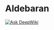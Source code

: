 # Aldebaran
[![Ask DeepWiki](https://deepwiki.com/badge.svg)](https://deepwiki.com/mojizuri/Aldebaran)
